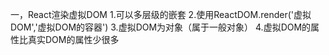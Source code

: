 
一，React渲染虚拟DOM
    1.可以多层级的嵌套
    2.使用ReactDOM.render('虚拟DOM','虚拟DOM的容器')
    3.虚拟DOM为对象（属于一般对象） 
    4.虚拟DOM的属性比真实DOM的属性少很多



